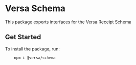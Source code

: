 # Versa Schema

This package exports interfaces for the Versa Receipt Schema

## Get Started

To install the package, run:

```bash
    npm i @versa/schema
```
